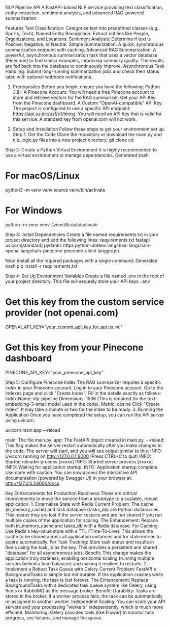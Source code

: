 ﻿NLP Pipeline API
A FastAPI-based NLP service providing text classification, entity extraction, sentiment analysis, and advanced RAG-powered summarization.

Features
    Text Classification: Categorize text into predefined classes (e.g., Sports, Tech).
    Named Entity Recognition: Extract entities like People, Organizations, and Locations.
    Sentiment Analysis: Determine if text is Positive, Negative, or Neutral.
    Simple Summarization: A quick, synchronous summarization endpoint with caching.
    Advanced RAG Summarization: A powerful, asynchronous summarization task that uses a vector database (Pinecone) to find similar examples, improving summary quality. The results are fed back into the database to continuously improve.
    Asynchronous Task Handling: Submit long-running summarization jobs and check their status later, with optional webhook notifications.


1. Prerequisites
Before you begin, ensure you have the following:
Python 3.8+
A Pinecone Account:
You will need a free Pinecone account to store and retrieve vectors for the RAG summarizer.
Get your API Key from the Pinecone dashboard.
A Custom "OpenAI-compatible" API Key:
The project is configured to use a specific API endpoint: https://api.us.inc/usf/v1/hiring.
You will need an API Key that is valid for this service. A standard key from openai.com will not work.


2. Setup and Installation
Follow these steps to get your environment set up.
Step 1: Get the Code
Clone the repository or download the main.py and nlp_logic.py files into a new project directory.
git clone <your-repo-url>
cd <your-repo-name>

Step 2: Create a Python Virtual Environment
It is highly recommended to use a virtual environment to manage dependencies.
Generated bash
# For macOS/Linux
python3 -m venv venv
source venv/bin/activate

# For Windows
python -m venv venv
.\venv\Scripts\activate


Step 3: Install Dependencies
Create a file named requirements.txt in your project directory and add the following lines:
requirements.txt
fastapi
uvicorn[standard]
pydantic
httpx
python-dotenv
langchain
langchain-openai
langchain-pinecone
pinecone-client
langgraph

Now, install all the required packages with a single command:
Generated bash
pip install -r requirements.txt



Step 4: Set Up Environment Variables
Create a file named .env in the root of your project directory. This file will securely store your API keys.
.env
# Get this key from the custom service provider (not openai.com)
OPENAI_API_KEY="your_custom_api_key_for_api.us.inc"

# Get this key from your Pinecone dashboard
PINECONE_API_KEY="your_pinecone_api_key"


Step 5: Configure Pinecone Index
The RAG summarizer requires a specific index in your Pinecone account.
Log in to your Pinecone account.
Go to the Indexes page and click "Create Index".
Fill in the details exactly as follows:
Index Name: nlp-pipeline
Dimensions: 1536 (This is required for the text-embedding-3-small model used in the code).
Metric: cosine
Click "Create Index". It may take a minute or two for the index to be ready.
3. Running the Application
Once you have completed the setup, you can run the API server using uvicorn.

uvicorn main:app --reload


main: The file main.py.
app: The FastAPI object created in main.py.
--reload: This flag makes the server restart automatically after you make changes to the code.
The server will start, and you will see output similar to this:
INFO:     Uvicorn running on http://127.0.0.1:8000 (Press CTRL+C to quit)
INFO:     Started reloader process [xxxxx]
INFO:     Started server process [xxxxx]
INFO:     Waiting for application startup.
INFO:     Application startup complete.
Use code with caution.
You can now access the interactive API documentation (powered by Swagger UI) in your browser at:
http://127.0.0.1:8000/docs

Key Enhancements for Production Readiness
These are critical improvements to move the service from a prototype to a scalable, robust application.
    1. Externalize State with Redis
    Current Problem: The cache (in_memory_cache) and task database (tasks_db) are Python dictionaries. This means they are lost if the server restarts and are not shared if you run multiple copies of the application for scaling.
    The Enhancement: Replace both in_memory_cache and tasks_db with a Redis database.
    For Caching: Use Redis's key-value store with a TTL (Time-To-Live). This allows the cache to be shared across all application instances and for stale entries to expire automatically.
    For Task Tracking: Store task status and results in Redis using the task_id as the key. This provides a persistent and shared "database" for all asynchronous jobs.
    Benefit: This change makes the application truly stateless, enabling horizontal scaling (running multiple servers behind a load balancer) and making it resilient to restarts.
    2. Implement a Robust Task Queue with Celery
    Current Problem: FastAPI's BackgroundTasks is simple but not durable. If the application crashes while a task is running, the task is lost forever.
    The Enhancement: Replace BackgroundTasks with a dedicated task queue system like Celery, using Redis or RabbitMQ as the message broker.
    Benefit:
    Durability: Tasks are stored in the broker. If a worker process fails, the task can be automatically re-assigned to another worker.
    Independent Scaling: You can scale your API servers and your processing "workers" independently, which is much more efficient.
    Monitoring: Celery provides tools (like Flower) to monitor task progress, see failures, and manage the queue.

